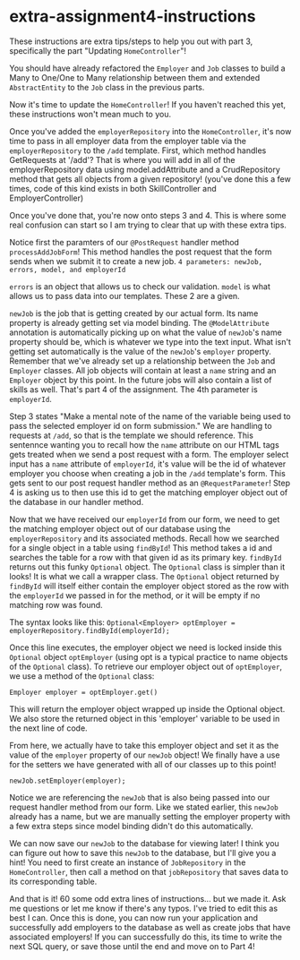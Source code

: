 # extra-assignment4-instructions

These instructions are extra tips/steps to help you out with part 3, 
specifically the part "Updating `HomeController`"!
 
You should have already refactored the `Employer` and `Job` classes to build a Many to One/One to Many
relationship between them and extended `AbstractEntity` to the `Job` class in the previous parts.

Now it's time to update the `HomeController`!
If you haven't reached this yet, these instructions won't mean much to you.

Once you've added the `employerRepository` into the `HomeController`, it's now time to pass in all
employer data from the employer table via the `employerRepository` to the `/add` template. First, which method
handles GetRequests at '/add'? That is where you will add in all of the employerRepository data using model.addAttribute
and a CrudRepository method that gets all objects from a given repository! (you've done this a few times, code of this kind
exists in both SkillController and EmployerController)

Once you've done that, you're now onto steps 3 and 4. This is where some real confusion can start so I am trying
to clear that up with these extra tips.

Notice first the paramters of our ```@PostRequest``` handler method ```processAddJobForm```!
This method handles the post request that the form sends when we submit it to create a new job.
```4 parameters: newJob, errors, model, and employerId```

```errors``` is an object that allows us to check our validation.
```model``` is what allows us to pass data into our templates.
These 2 are a given.

```newJob``` is the job that is getting created by our actual form.
Its name property is already getting set via model binding. The ```@ModelAttribute``` annotation is automatically picking up on what the value
of ```newJob```'s name property should be, which is whatever we type into the text input. What isn't getting set automatically is the value of
the ```newJob```'s ```employer``` property. Remember that we've already set up a relationship between the ```Job``` and ```Employer``` classes. All job objects will 
contain at least a ```name``` string and an ```Employer``` object by this point. In the future jobs will also contain a list of skills as well. That's part 4
of the assignment. The 4th parameter is ```employerId```.

Step 3 states "Make a mental note of the name of the variable being used to pass the selected employer id on form submission."
We are handling to requests at `/add`, so that is the template we should reference.
This sentennce wanting you to recall how the `name` attribute on our HTML tags gets treated when we
send a post request with a form. The employer select input has a `name` attribute of `employerId`, it's value will be the id of 
whatever employer you choose when creating a job in the `/add` template's form. This gets sent to our post request handler method as an
`@RequestParameter`! Step 4 is asking us to then use this id to get the matching employer object out of the database in our handler method.

Now that we have received our `employerId` from our form, we need to get the matching employer object out of our database using the 
`employerRepository` and its associated methods. Recall how we searched for a single object in a table using `findById`! This method takes a
id and searches the table for a row with that given id as its primary key. `findById` returns out this funky `Optional` object. The `Optional` class
is simpler than it looks! It is what we call a wrapper class. The `Optional` object returned by `findById` will itself either contain the employer
object stored as the row with the `employerId` we passed in for the method, or it will be empty if no matching row was found.

The syntax looks like this:
```Optional<Employer> optEmployer = employerRepository.findById(employerId);```

Once this line executes, the employer object we need is locked inside this `Optional` object `optEmployer` (using opt is a typical practice to name
objects of the `Optional` class). To retrieve our employer object out of `optEmployer`, we use a method of the `Optional` class:

```Employer employer = optEmployer.get()```

This will return the employer object wrapped up inside the Optional object. We also store the returned object in this 'employer' variable to be used in the next
line of code.

From here, we actually have to take this employer object and set it as the value of the `employer` property of our `newJob` object!
We finally have a use for the setters we have generated with all of our classes up to this point!

```newJob.setEmployer(employer);```

Notice we are referencing the `newJob` that is also being passed into our request handler method from our form. Like we stated earlier, this
`newJob` already has a name, but we are manually setting the employer property with a few extra steps since model binding didn't do this automatically.

We can now save our `newJob` to the database for viewing later! I think you can figure out how to save this `newJob` to the database, but I'll 
give you a hint! You need to first create an instance of `JobRepository` in the `HomeController`, then call a method on that `jobRepository`
that saves data to its corresponding table.

And that is it! 60 some odd extra lines of instructions... but we made it. Ask me questions or let me know if there's any typos. I've tried
to edit this as best I can. Once this is done, you can now run your application and successfully add employers to the database as well as
create jobs that have associated employers! If you can successfully do this, its time to write the next SQL query, or save those until the end
and move on to Part 4! 


